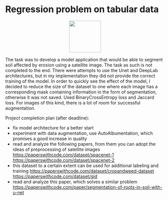 # Regression problem on tabular data

<div id="header" align="center">
  <img src="https://media.giphy.com/media/M9gbBd9nbDrOTu1Mqx/giphy.gif" width="100"/>
</div>

The task was to develop a model application that would be able to segment soil affected by erosion using a satellite image. The task as such is not completed to the end. There were attempts to use the Unet and DeepLab architectures, but in my implementation they did not provide the correct training of the model. In order to quickly see the effect of the model, I decided to reduce the size of the dataset to one where each image has a corresponding mask containing information in the form of segmentation, otherwise it was not saved. Used BinaryCrossEntropy loss and Jaccard loss. For images of this kind, there is a lot of room for successful augmentation.

Project completion plan (after deadline):
- fix model architecture for a better start
- experiment with data augmentation, use AutoAlbumentation, which promises a good increase in quality
- read and analyze the following papers, from them you can adopt the ideas of preprocessing of satellite images
https://paperswithcode.com/dataset/spacenet-1
https://paperswithcode.com/dataset/spacenet-2
- this dataset to a certain extent can be used for additional labeling and training
https://paperswithcode.com/dataset/cropandweed-dataset
https://paperswithcode.com/dataset/gid
- read and analyze this paper, which solves a similar problem
https://paperswithcode.com/paper/segmentation-of-roots-in-soil-with-u-net